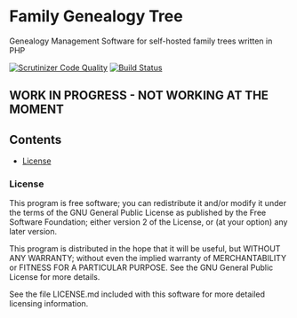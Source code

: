 # Family Genealogy Tree
Genealogy Management Software for self-hosted family trees written in PHP

[![Scrutinizer Code Quality](https://scrutinizer-ci.com/g/FamilyGenTree/familygentree/badges/quality-score.png?b=master)](https://scrutinizer-ci.com/g/FamilyGenTree/familygentree/?branch=master)
[![Build Status](https://travis-ci.org/FamilyGenTree/familygentree.svg?branch=master)](https://travis-ci.org/FamilyGenTree/familygentree)

## WORK IN PROGRESS - NOT WORKING AT THE MOMENT


## Contents

* [License](#license)
### License

This program is free software; you can redistribute it and/or modify it under the
terms of the GNU General Public License as published by the Free Software
Foundation; either version 2 of the License, or (at your option) any later version.

This program is distributed in the hope that it will be useful, but WITHOUT ANY
WARRANTY; without even the implied warranty of MERCHANTABILITY or FITNESS FOR A
PARTICULAR PURPOSE.  See the GNU General Public License for more details.

See the file LICENSE.md included with this software for more detailed licensing
information.

